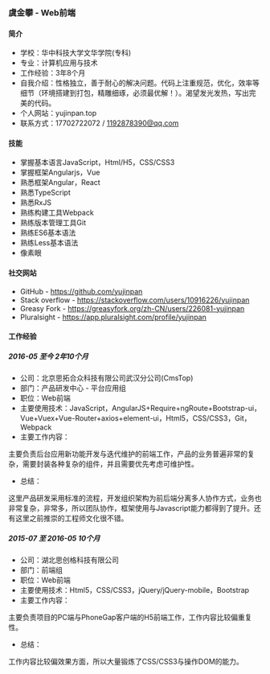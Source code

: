 ### 虞金攀 - Web前端
#### 简介
- 学校：华中科技大学文华学院(专科)
- 专业：计算机应用与技术
- 工作经验：3年8个月
- 自我介绍：性格独立，善于耐心的解决问题。代码上注重规范，优化，效率等细节（环境搭建到打包，精雕细琢，必须最优解！）。渴望发光发热，写出完美的代码。
- 个人网站：yujinpan.top
- 联系方式：17702722072 / 1192878390@qq.com

#### 技能
- 掌握基本语言JavaScript，Html/H5，CSS/CSS3
- 掌握框架Angularjs，Vue
- 熟悉框架Angular，React
- 熟悉TypeScript
- 熟悉RxJS
- 熟练构建工具Webpack
- 熟练版本管理工具Git
- 熟练ES6基本语法
- 熟练Less基本语法
- 像素眼

#### 社交网站
- GitHub - https://github.com/yujinpan
- Stack overflow - https://stackoverflow.com/users/10916226/yujinpan
- Greasy Fork - https://greasyfork.org/zh-CN/users/226081-yujinpan
- Pluralsight - https://app.pluralsight.com/profile/yujinpan

#### 工作经验
##### 2016-05 至今 2年10个月
- 公司：北京思拓合众科技有限公司武汉分公司(CmsTop)
- 部门：产品研发中心 - 平台应用组
- 职位：Web前端
- 主要使用技术：JavaScript，AngularJS+Require+ngRoute+Bootstrap-ui，Vue+Vuex+Vue-Router+axios+element-ui，Html5，CSS/CSS3，Git，Webpack
- 主要工作内容：

主要负责后台应用新功能开发与迭代维护的前端工作，产品的业务普遍非常的复杂，需要封装各种复杂的组件，并且需要优先考虑可维护性。

- 总结：

这里产品研发采用标准的流程，开发组织架构为前后端分离多人协作方式，业务也非常复杂，非常多，所以团队协作，框架使用与Javascript能力都得到了提升。还有这里之前推崇的工程师文化很不错。

##### 2015-07 至 2016-05 10个月
- 公司：湖北思创格科技有限公司
- 部门：前端组
- 职位：Web前端
- 主要使用技术：Html5，CSS/CSS3，jQuery/jQuery-mobile，Bootstrap
- 主要工作内容：

主要负责项目的PC端与PhoneGap客户端的H5前端工作，工作内容比较偏重复性。

- 总结：

工作内容比较偏效果方面，所以大量锻炼了CSS/CSS3与操作DOM的能力。

